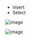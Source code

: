 - insert 
- Select 


![image](https://github.com/NikhilNaik21/Advance_java/assets/111115551/edf4f46a-9d07-42a8-9e76-695149c15c3b)

![image](https://github.com/NikhilNaik21/Advance_java/assets/111115551/d9876c16-25bc-4e5a-9813-60e20e12e10d)
